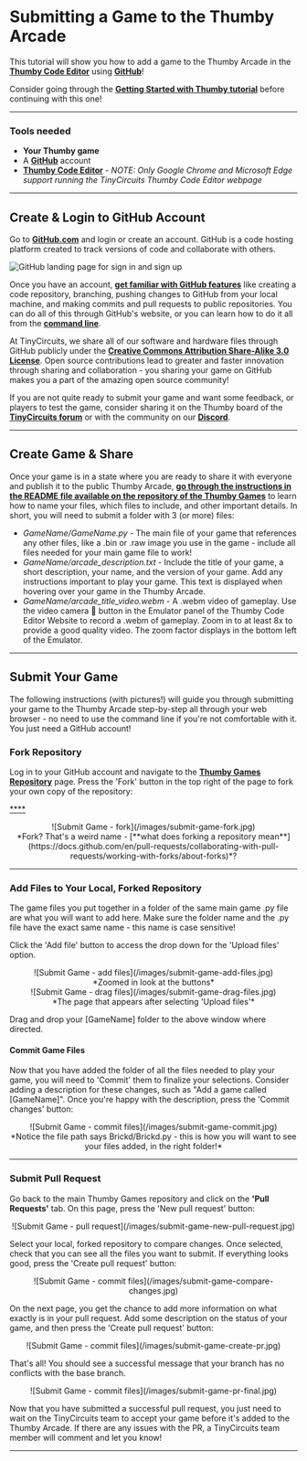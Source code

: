 # Submitting a Game to the Thumby Arcade

This tutorial will show you how to add a game to the Thumby Arcade in the <a href="https://code.thumby.us/" target="_blank" alt="TinyCircuits Thumby Editor">**Thumby Code Editor**</a> using <a href="https://github.com/ " target="_blank" alt="Github main website link">**GitHub**</a>!

Consider going through the [**Getting Started with Thumby tutorial**](/IDE/Get-Started/ "Thumby getting started tutorial") before continuing with this one!

---

### Tools needed

*   **Your Thumby game**
*   A <a href="https://github.com/ " target="_blank" alt="Github main website link">**GitHub**</a> account
*   <a href="https://code.thumby.us/" target="_blank" alt="TinyCircuits Thumby Editor">**Thumby Code Editor**</a> - *NOTE: Only Google Chrome and Microsoft Edge support running the TinyCircuits Thumby Code Editor webpage*

---

## Create & Login to GitHub Account

Go to <a href="https://github.com/ " target="_blank" alt="Github main website link">**GitHub.com**</a> and login or create an account. GitHub is a code hosting platform created to track versions of code and collaborate with others.

![GitHub landing page for sign in and sign up](https://cdn.shopify.com/s/files/1/1125/2198/files/github-landing-page-screenshot.jpg?v=1642026563)

Once you have an account, <a href="https://docs.github.com/en/get-started/quickstart/hello-world" target="_blank" alt="GitHub documentation for getting started">**get familiar with GitHub features**</a> like creating a code repository, branching, pushing changes to GitHub from your local machine, and making commits and pull requests to public repositories. You can do all of this through GitHub's website, or you can learn how to do it all from the <a href="https://docs.github.com/en/get-started/using-github/github-cli" target="_blank" alt="GitHub CLI docs">**command line**</a>.

At TinyCircuits, we share all of our software and hardware files through GitHub publicly under the <a href="http://creativecommons.org/licenses/by-sa/3.0" target="_blank" alt="Open Source license details">**Creative Commons Attribution Share-Alike 3.0 License**</a>. Open source contributions lead to greater and faster innovation through sharing and collaboration - you sharing your game on GitHub makes you a part of the amazing open source community!

If you are not quite ready to submit your game and want some feedback, or players to test the game, consider sharing it on the Thumby board of the <a href="http://forum.tinycircuits.com/index.php" target="_blank" alt="TinyCircuits Arduino forum">**TinyCircuits forum**</a> or with the community on our <a href="https://discord.gg/vzf3wQXVvm" target="_blank" alt="Link to join the tinycircuits Discord">**Discord**</a>.

---

## Create Game & Share

Once your game is in a state where you are ready to share it with everyone and publish it to the public Thumby Arcade, <a href="https://github.com/TinyCircuits/TinyCircuits-Thumby-Games/blob/master/README.md" target="_blank" alt="Thumby Game Submission Instructions">**go through the instructions in the README file available on the repository of the Thumby Games**</a> to learn how to name your files, which files to include, and other important details. In short, you will need to submit a folder with 3 (or more) files:


* *GameName/GameName.py* - The main file of your game that references any other files, like a .bin or .raw image you use in the game - include all files needed for your main game file to work!
* *GameName/arcade_description.txt* - Include the title of your game, a short description, your name, and the version of your game. Add any instructions important to play your game. This text is displayed when hovering over your game in the Thumby Arcade.
* *GameName/arcade_title_video.webm* - A .webm video of gameplay. Use the video camera 🎥 button in the Emulator panel of the Thumby Code Editor Website to record a .webm of gameplay. Zoom in to at least 8x to provide a good quality video. The zoom factor displays in the bottom left of the Emulator.

---

## Submit Your Game

The following instructions (with pictures!) will guide you through submitting your game to the Thumby Arcade step-by-step all through your web browser - no need to use the command line if you're not comfortable with it. You just need a GitHub account! 

### Fork Repository

Log in to your GitHub account and navigate to the <a href="https://github.com/TinyCircuits/TinyCircuits-Thumby-Games" target="_blank" alt="Thumby Game Repo & Submission Instructions">**Thumby Games Repository**</a> page. Press the 'Fork' button in the top right of the page to fork your own copy of the repository:


<a href="" target="_blank" alt="TinyCircuits ">****</a>
<a href="" target="_blank" alt="TinyCircuits ">****</a>
<a href="" target="_blank" alt="TinyCircuits ">****</a>


<center>
![Submit Game - fork](/images/submit-game-fork.jpg)
</center>
<center>
*Fork? That's a weird name - [**what does forking a repository mean**](https://docs.github.com/en/pull-requests/collaborating-with-pull-requests/working-with-forks/about-forks)*?
</center>

---

### Add Files to Your Local, Forked Repository

The game files you put together in a folder of the same main game .py file are what you will want to add here. Make sure the folder name and the .py file have the exact same name - this name is case sensitive!

Click the 'Add file' button to access the drop down for the 'Upload files' option.

<center>
![Submit Game - add files](/images/submit-game-add-files.jpg)
</center>
<center>
*Zoomed in look at the buttons*
</center>

<center>
![Submit Game - drag files](/images/submit-game-drag-files.jpg)
</center>
<center>
*The page that appears after selecting 'Upload files'*
</center>

Drag and drop your [GameName] folder to the above window where directed.

#### Commit Game Files

Now that you have added the folder of all the files needed to play your game, you will need to 'Commit' them to finalize your selections. Consider adding a description for these changes, such as "Add a game called [GameName]". Once you're happy with the description, press the 'Commit changes' button:

<center>
![Submit Game - commit files](/images/submit-game-commit.jpg)
</center>
<center>
*Notice the file path says Brickd/Brickd.py - this is how you will want to see your files added, in the right folder!*
</center>

---

### Submit Pull Request

Go back to the main Thumby Games repository and click on the **'Pull Requests'** tab. On this page, press the 'New pull request' button:

<center>
![Submit Game - pull request](/images/submit-game-new-pull-request.jpg)
</center>

Select your local, forked repository to compare changes. Once selected, check that you can see all the files you want to submit. If everything looks good, press the 'Create pull request' button:

<center>
![Submit Game - commit files](/images/submit-game-compare-changes.jpg)
</center>

On the next page, you get the chance to add more information on what exactly is in your pull request. Add some description on the status of your game, and then press the 'Create pull request' button:

<center>
![Submit Game - commit files](/images/submit-game-create-pr.jpg)
</center>

That's all! You should see a successful message that your branch has no conflicts with the base branch. 

<center>
![Submit Game - commit files](/images/submit-game-pr-final.jpg)
</center>

Now that you have submitted a successful pull request, you just need to wait on the TinyCircuits team to accept your game before it's added to the Thumby Arcade. If there are any issues with the PR, a TinyCircuits team member will comment and let you know!

---